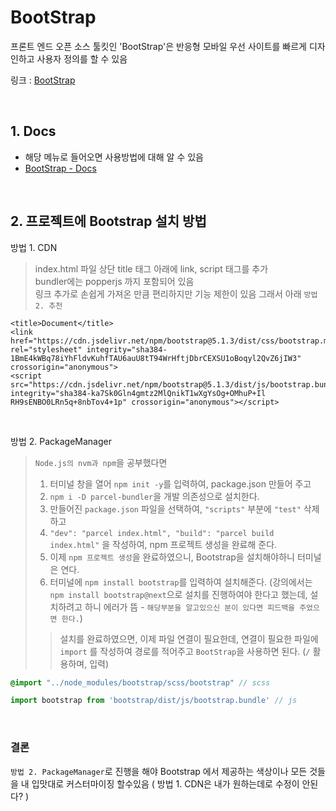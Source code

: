 # BootStrap
 프론트 엔드 오픈 소스 툴킷인 'BootStrap'은 반응형 모바일 우선 사이트를 빠르게 디자인하고 사용자 정의를 할 수 있음

링크 : [ BootStrap ](https://getbootstrap.com/)

<br>

## 1. Docs
- 해당 메뉴로 들어오면 사용방법에 대해 알 수 있음
- [ BootStrap - Docs ](https://getbootstrap.com/docs/5.1/getting-started/introduction/)

<br>

## 2. 프로젝트에 Bootstrap 설치 방법

방법 1. CDN
> index.html 파일 상단 title 태그 아래에 link, script 태그를 추가<br>
> bundler에는 popperjs 까지 포함되어 있음<br>
> 링크 추가로 손쉽게 가져온 만큼 편리하지만 기능 제한이 있음 그래서 아래 `방법 2. 추천`

```
<title>Document</title>
<link href="https://cdn.jsdelivr.net/npm/bootstrap@5.1.3/dist/css/bootstrap.min.css" rel="stylesheet" integrity="sha384-1BmE4kWBq78iYhFldvKuhfTAU6auU8tT94WrHftjDbrCEXSU1oBoqyl2QvZ6jIW3" crossorigin="anonymous">
<script src="https://cdn.jsdelivr.net/npm/bootstrap@5.1.3/dist/js/bootstrap.bundle.min.js" integrity="sha384-ka7Sk0Gln4gmtz2MlQnikT1wXgYsOg+OMhuP+Il  RH9sENBO0LRn5q+8nbTov4+1p" crossorigin="anonymous"></script>
```
<br>

방법 2. PackageManager
> `Node.js의 nvm과 npm`을 공부했다면
> 1. 터미널 창을 열어 `npm init -y`를 입력하여, package.json 만들어 주고
> 2. `npm i -D parcel-bundler`을 개발 의존성으로 설치한다.
> 3. 만들어진 `package.json` 파일을 선택하여, `"scripts"` 부분에 `"test"` 삭제하고
> 4. `"dev": "parcel index.html", "build": "parcel build index.html"` 을 작성하여, npm 프로젝트 생성을 완료해 준다.
> 5. 이제 `npm 프로젝트 생성`을 완료하였으니, Bootstrap을 설치해야하니 터미널은 연다.
> 6. 터미널에 `npm install bootstrap`를 입력하여 설치해준다. (강의에서는 `npm install bootstrap@next`으로 설치를 진행하여야 한다고 했는데, 설치하려고 하니 에러가 뜸 - `해당부분을 알고있으신 분이 있다면 피드백을 주었으면 한다.`)
> > 설치를 완료하였으면, 이제 파일 연결이 필요한데, 연결이 필요한 파일에 `import` 를 작성하여 경로를 적어주고 `BootStrap`을 사용하면 된다. (`/` 활용하며, 입력)
```scss
@import "../node_modules/bootstrap/scss/bootstrap" // scss
```
```js
import bootstrap from 'bootstrap/dist/js/bootstrap.bundle' // js
```
<br>

### 결론
`방법 2. PackageManager`로 진행을 해야 Bootstrap 에서 제공하는 색상이나 모든 것들을 내 입맛대로 커스터마이징 할수있음 ( 방법 1. CDN은 내가 원하는데로 수정이 안된다? )